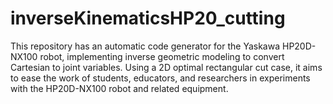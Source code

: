 # inverseKinematicsHP20_cutting
This repository has an automatic code generator for the Yaskawa HP20D-NX100 robot, implementing inverse geometric modeling to convert Cartesian to joint variables. Using a 2D optimal rectangular cut case, it aims to ease the work of students, educators, and researchers in experiments with the HP20D-NX100 robot and related equipment.
